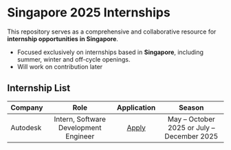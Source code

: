 <h1>Singapore 2025 Internships</h1>
 
This repository serves as a comprehensive and collaborative resource for **internship opportunities in Singapore**.

* Focused exclusively on internships based in **Singapore**, including summer, winter and off-cycle openings.
* Will work on contribution later

<h2>Internship List</h2>

<!-- prettier-ignore -->
| Company | Role | Application | Season |
|:---|:---:|:---:|:---:|
| Autodesk | Intern, Software Development Engineer | [Apply](https://autodesk.wd1.myworkdayjobs.com/en-US/uni/details/Intern--Software-Development-Engineer--PSET-IDL-ENG-_25WD85921) | May – October 2025 or July – December 2025 |
